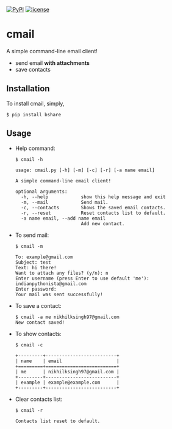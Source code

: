 [![PyPI](https://img.shields.io/badge/PyPi-v1.0.0-f39f37.svg)](https://pypi.python.org/pypi/cmail)
[![license](https://img.shields.io/github/license/mashape/apistatus.svg?maxAge=2592000)](https://github.com/nikhilkumarsingh/cmail/blob/master/LICENSE.txt)

# cmail

A simple command-line email client!

- send email **with attachments**
- save contacts

## Installation

To install cmail, simply,

```
$ pip install bshare
```

## Usage

- Help command:

	```
	$ cmail -h

	usage: cmail.py [-h] [-m] [-c] [-r] [-a name email]

	A simple command-line email client!

	optional arguments:
	  -h, --help            show this help message and exit
	  -m, --mail            Send mail.
	  -c, --contacts        Shows the saved email contacts.
	  -r, --reset           Reset contacts list to default.
	  -a name email, --add name email
	                        Add new contact.

	```

- To send mail:

	```
	$ cmail -m

	To: example@gmail.com
	Subject: test
	Text: hi there!
	Want to attach any files? (y/n): n
	Enter username (press Enter to use default 'me'): indianpythonista@gmail.com
	Enter password:  
	Your mail was sent successfully!

	```

- To save a contact:
	
	```
	$ cmail -a me nikhilksingh97@gmail.com
	New contact saved!
	```

- To show contacts:

	```
	$ cmail -c

	+---------+--------------------------+
	| name    | email                    |
	+=========+==========================+
	| me      | nikhilksingh97@gmail.com |
	+---------+--------------------------+
	| example | example@example.com      |
	+---------+--------------------------+

	```

- Clear contacts list:

	```
	$ cmail -r

	Contacts list reset to default.
	```